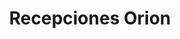 ---
title: "Recepciones Orion"
url: /ciudad-autonoma-de-buenos-aires/recepciones-orion/
shop: Allgemein
---